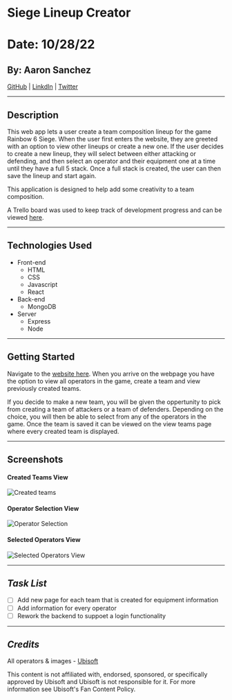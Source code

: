 # Siege Lineup Creator

# Date: 10/28/22

## By: Aaron Sanchez

[GitHub](https://github.com/Aaron-G-Sanchez) | [LinkdIn](https://www.linkedin.com/feed/) | [Twitter](https://twitter.com/?lang=en)

---

## Description

This web app lets a user create a team composition lineup for the game Rainbow 6 Siege. When the user first enters the website, they are greeted with an option to view other lineups or create a new one. If the user decides to create a new lineup, they will select between either attacking or defending, and then select an operator and their equipment one at a time until they have a full 5 stack. Once a full stack is created, the user can then save the lineup and start again.

This application is designed to help add some creativity to a team composition.

A Trello board was used to keep track of development progress and can be viewed [here](https://trello.com/b/8RTk9Yhl/siege-lineup-creator).

---

## Technologies Used

- Front-end
  - HTML
  - CSS
  - Javascript
  - React
- Back-end
  - MongoDB
- Server
  - Express
  - Node

---

## Getting Started

Navigate to the [website here](). When you arrive on the webpage you have the option to view all operators in the game, create a team and view previously created teams.

If you decide to make a new team, you will be given the oppertunity to pick from creating a team of attackers or a team of defenders. Depending on the choice, you will then be able to select from any of the operators in the game. Once the team is saved it can be viewed on the view teams page where every created team is displayed.

---

## Screenshots

#### Created Teams View

![Created teams](https://i.imgur.com/BjEwYja.png)

#### Operator Selection View

![Operator Selection](https://i.imgur.com/g0kf8xR.png)

#### Selected Operators View

![Selected Operators View](https://i.imgur.com/G3J17qK.png)

---

## **_Task List_**

- [ ] Add new page for each team that is created for equipment information
- [ ] Add information for every operator
- [ ] Rework the backend to suppoet a login functionality

---

## **_Credits_**

All operators & images - [Ubisoft](https://www.ubisoft.com/en-us/game/rainbow-six/siege)

This content is not affiliated with, endorsed, sponsored, or
specifically approved by Ubisoft and Ubisoft is not responsible for
it. For more information see Ubisoft's Fan Content Policy.
